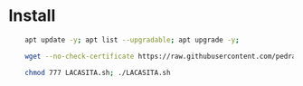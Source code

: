 # Install

```bash
    apt update -y; apt list --upgradable; apt upgrade -y;
```

```bash
    wget --no-check-certificate https://raw.githubusercontent.com/pedrazadixon/LACASITANULLED/main/LACASITA.sh; 
```

```bash
    chmod 777 LACASITA.sh; ./LACASITA.sh
```
